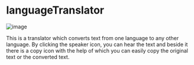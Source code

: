 # languageTranslator

![image](https://user-images.githubusercontent.com/64877729/170871333-2e31c137-d36a-4042-bfd6-f858a18e86ed.png)

This is a translator which converts text from one language to any other language. By clicking the speaker icon, you can hear the text and beside it there is a copy icon with the help of which you can easily copy the original text or the converted text.
